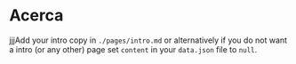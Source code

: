 # Acerca

jjjAdd your intro copy in `./pages/intro.md` or alternatively if you do not want a intro (or any other) page set `content` in your `data.json` file to `null`.